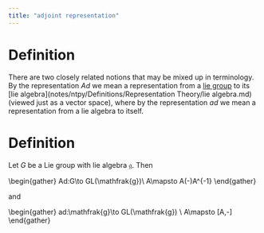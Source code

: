 ```yaml
---
title: "adjoint representation"
---
```


# Definition
There are two closely related notions that may be mixed up in terminology. By the representation $Ad$ we mean a representation from a [lie group]() to its [lie algebra](notes/ntpy/Definitions/Representation Theory/lie algebra.md) (viewed just as a vector space), where by the representation $ad$ we mean a representation from a lie algebra to itself.
# Definition
Let $G$ be a Lie group with lie algebra $\mathfrak{g}$. Then

\begin{gather}
Ad:G\to GL(\mathfrak{g})\\
A\mapsto A(-)A^{-1}
\end{gather}

and

\begin{gather}
ad:\mathfrak{g}\to GL(\mathfrak{g}) \\
A\mapsto [A,-]
\end{gather}
